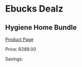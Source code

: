 
# Ebucks Dealz
## Hygiene Home Bundle
[Product Page](https://www.ebucks.com/web/shop/productSelected.do?prodId=1204653754&catId=909917204)

Price: R289.00

Savings: 


	